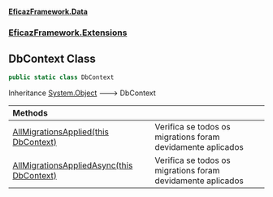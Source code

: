 #### [EficazFramework.Data](EficazFrameworkData.md 'EficazFramework Data')
### [EficazFramework.Extensions](EficazFrameworkData.md#EficazFramework.Extensions 'EficazFramework.Extensions')

## DbContext Class

```csharp
public static class DbContext
```

Inheritance [System.Object](https://docs.microsoft.com/en-us/dotnet/api/System.Object 'System.Object') &#129106; DbContext

| Methods | |
| :--- | :--- |
| [AllMigrationsApplied(this DbContext)](EficazFramework.Extensions/DbContext/AllMigrationsApplied(thisDbContext).md 'EficazFramework.Extensions.DbContext.AllMigrationsApplied(this DbContext)') | Verifica se todos os migrations foram devidamente aplicados |
| [AllMigrationsAppliedAsync(this DbContext)](EficazFramework.Extensions/DbContext/AllMigrationsAppliedAsync(thisDbContext).md 'EficazFramework.Extensions.DbContext.AllMigrationsAppliedAsync(this DbContext)') | Verifica se todos os migrations foram devidamente aplicados |
